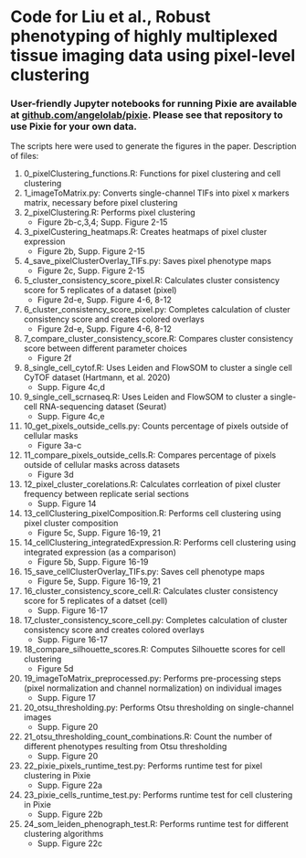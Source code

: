 # Code for Liu et al., Robust phenotyping of highly multiplexed tissue imaging data using pixel-level clustering

### User-friendly Jupyter notebooks for running Pixie are available at [github.com/angelolab/pixie](https://github.com/angelolab/pixie). Please see that repository to use Pixie for your own data.

The scripts here were used to generate the figures in the paper. Description of files:
1. 0_pixelClustering_functions.R: Functions for pixel clustering and cell clustering
2. 1_imageToMatrix.py: Converts single-channel TIFs into pixel x markers matrix, necessary before pixel clustering
3. 2_pixelClustering.R: Performs pixel clustering
    - Figure 2b-c,3,4; Supp. Figure 2-15
4. 3_pixelCustering_heatmaps.R: Creates heatmaps of pixel cluster expression
    - Figure 2b, Supp. Figure 2-15
5. 4_save_pixelClusterOverlay_TIFs.py: Saves pixel phenotype maps
    - Figure 2c, Supp. Figure 2-15
6. 5_cluster_consistency_score_pixel.R: Calculates cluster consistency score for 5 replicates of a dataset (pixel)
    - Figure 2d-e, Supp. Figure 4-6, 8-12
7. 6_cluster_consistency_score_pixel.py: Completes calculation of cluster consistency score and creates colored overlays
    - Figure 2d-e, Supp. Figure 4-6, 8-12
8. 7_compare_cluster_consistency_score.R: Compares cluster consistency score between different parameter choices
    - Figure 2f
9. 8_single_cell_cytof.R: Uses Leiden and FlowSOM to cluster a single cell CyTOF dataset (Hartmann, et al. 2020)
    - Supp. Figure 4c,d
10. 9_single_cell_scrnaseq.R: Uses Leiden and FlowSOM to cluster a single-cell RNA-sequencing dataset (Seurat)
    - Supp. Figure 4c,e
11. 10_get_pixels_outside_cells.py: Counts percentage of pixels outside of cellular masks
    - Figure 3a-c
12. 11_compare_pixels_outside_cells.R: Compares percentage of pixels outside of cellular masks across datasets
    - Figure 3d
13. 12_pixel_cluster_corelations.R: Calculates corrleation of pixel cluster frequency between replicate serial sections
    - Supp. Figure 14
14. 13_cellClustering_pixelComposition.R: Performs cell clustering using pixel cluster composition
    - Figure 5c, Supp. Figure 16-19, 21
15. 14_cellClustering_integratedExpression.R: Performs cell clustering using integrated expression (as a comparison)
    - Figure 5b, Supp. Figure 16-19
16. 15_save_cellClusterOverlay_TIFs.py: Saves cell phenotype maps
    - Figure 5e, Supp. Figure 16-19, 21
17. 16_cluster_consistency_score_cell.R: Calculates cluster consistency score for 5 replicates of a datset (cell)
    - Supp. Figure 16-17
18. 17_cluster_consistency_score_cell.py: Completes calculation of cluster consistency score and creates colored overlays
    - Supp. Figure 16-17
19. 18_compare_silhouette_scores.R: Computes Silhouette scores for cell clustering
    - Figure 5d
20. 19_imageToMatrix_preprocessed.py: Performs pre-processing steps (pixel normalization and channel normalization) on individual images
    - Supp. Figure 17
21. 20_otsu_thresholding.py: Performs Otsu thresholding on single-channel images
    - Supp. Figure 20
22. 21_otsu_thresholding_count_combinations.R: Count the number of different phenotypes resulting from Otsu thresholding
    - Supp. Figure 20
23. 22_pixie_pixels_runtime_test.py: Performs runtime test for pixel clustering in Pixie
    - Supp. Figure 22a
24. 23_pixie_cells_runtime_test.py: Performs runtime test for cell clustering in Pixie
    - Supp. Figure 22b
25. 24_som_leiden_phenograph_test.R: Performs runtime test for different clustering algorithms
    - Supp. Figure 22c
